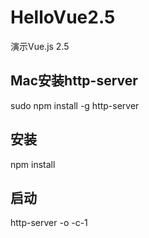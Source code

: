 # HelloVue2.5

演示Vue.js 2.5

## Mac安装http-server

sudo npm install -g http-server

## 安装

npm install

## 启动

http-server -o -c-1

